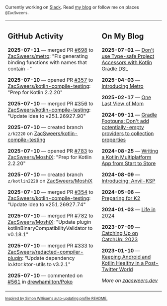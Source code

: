 Currently working on [Slack](https://slack.com/). Read [my blog](https://zacsweers.dev/) or follow me on places `@ZacSweers`.

<table><tr><td valign="top" width="60%">

## GitHub Activity
<!-- githubActivity starts -->
**2025-07-11** — merged PR [#698](https://github.com/ZacSweers/metro/pull/698) to [ZacSweers/metro](https://github.com/ZacSweers/metro): "Fix generating binding functions with names that contain -"

**2025-07-10** — opened PR [#357](https://github.com/ZacSweers/kotlin-compile-testing/pull/357) to [ZacSweers/kotlin-compile-testing](https://github.com/ZacSweers/kotlin-compile-testing): "Prep for Kotlin 2.2.20"

**2025-07-10** — merged PR [#356](https://github.com/ZacSweers/kotlin-compile-testing/pull/356) to [ZacSweers/kotlin-compile-testing](https://github.com/ZacSweers/kotlin-compile-testing): "Update idea to v251.26927.90"

**2025-07-10** — created branch `z/k2220` on [ZacSweers/kotlin-compile-testing](https://github.com/ZacSweers/kotlin-compile-testing)

**2025-07-10** — opened PR [#783](https://github.com/ZacSweers/MoshiX/pull/783) to [ZacSweers/MoshiX](https://github.com/ZacSweers/MoshiX): "Prep for Kotlin 2.2.20"

**2025-07-10** — created branch `z/kotlin2220` on [ZacSweers/MoshiX](https://github.com/ZacSweers/MoshiX)

**2025-07-10** — merged PR [#354](https://github.com/ZacSweers/kotlin-compile-testing/pull/354) to [ZacSweers/kotlin-compile-testing](https://github.com/ZacSweers/kotlin-compile-testing): "Update idea to v251.26927.74"

**2025-07-10** — merged PR [#782](https://github.com/ZacSweers/MoshiX/pull/782) to [ZacSweers/MoshiX](https://github.com/ZacSweers/MoshiX): "Update plugin kotlinBinaryCompatibilityValidator to v0.18.1"

**2025-07-10** — merged PR [#333](https://github.com/ZacSweers/redacted-compiler-plugin/pull/333) to [ZacSweers/redacted-compiler-plugin](https://github.com/ZacSweers/redacted-compiler-plugin): "Update dependency io.ktor:ktor-utils to v3.2.1"

**2025-07-10** — commented on [#561](https://github.com/drewhamilton/Poko/issues/561#issuecomment-3058925329) in [drewhamilton/Poko](https://github.com/drewhamilton/Poko)
<!-- githubActivity ends -->
</td><td valign="top" width="40%">

## On My Blog
<!-- blog starts -->
**2025-07-01** — [Don't use Type-safe Project Accessors with Kotlin Gradle DSL](https://www.zacsweers.dev/dont-use-type-safe-project-accessors-with-kotlin-gradle-dsl/)

**2025-04-03** — [Introducing Metro](https://www.zacsweers.dev/introducing-metro/)

**2025-02-17** — [One Last View of Mom](https://www.zacsweers.dev/one-last-view-of-mom/)

**2024-09-11** — [Gradle Footguns: Don't add potentially-empty providers to collection properties](https://www.zacsweers.dev/gradle-footgun-adding-empty-providers-to-collection-properties/)

**2024-08-25** — [Writing a Kotlin Multiplatform App from Start to Store](https://www.zacsweers.dev/writing-a-kotlin-multiplatform-app-from-start-to-store/)

**2024-08-09** — [Introducing: Anvil-KSP](https://www.zacsweers.dev/introducing-anvil-ksp/)

**2024-05-06** — [Preparing for K2](https://www.zacsweers.dev/preparing-for-k2/)

**2024-01-03** — [Life in 2024](https://www.zacsweers.dev/life-in-2024/)

**2023-07-09** — [Catching Up on CatchUp: 2023](https://www.zacsweers.dev/catching-up-on-catchup-2023/)

**2023-01-10** — [Keeping Android and Kotlin Healthy in a Post-Twitter World](https://www.zacsweers.dev/keeping-android-healthy/)
<!-- blog ends -->
_More on [zacsweers.dev](https://zacsweers.dev/)_
</td></tr></table>

<sub><a href="https://simonwillison.net/2020/Jul/10/self-updating-profile-readme/">Inspired by Simon Willison's auto-updating profile README.</a></sub>